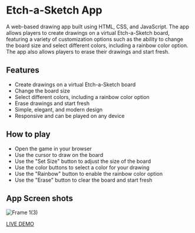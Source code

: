 # Etch-a-Sketch App

A web-based drawing app built using HTML, CSS, and JavaScript. The app allows players to create drawings on a virtual Etch-a-Sketch board, featuring a variety of customization options such as the ability to change the board size and select different colors, including a rainbow color option. The app also allows players to erase their drawings and start fresh.

## Features

- Create drawings on a virtual Etch-a-Sketch board
- Change the board size
- Select different colors, including a rainbow color option
- Erase drawings and start fresh
- Simple, elegant, and modern design
- Responsive and can be played on any device

## How to play

- Open the game in your browser
- Use the cursor to draw on the board
- Use the "Set Size" button to adjust the size of the board
- Use the color buttons to select a color for your drawing
- Use the "Rainbow" button to enable the rainbow color option
- Use the "Erase" button to clear the board and start fresh

## App Screen shots
![Frame 1(3)](https://user-images.githubusercontent.com/98271596/214563647-a7c814e3-4faa-46be-acdf-1cede7362440.png)

[LIVE DEMO](https://isaaxh.github.io/etch-a-sketch)
